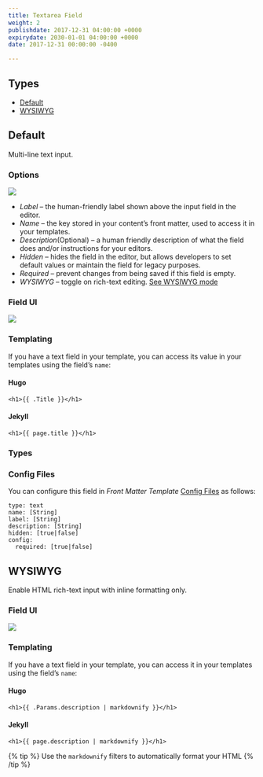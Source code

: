```yaml
---
title: Textarea Field
weight: 2
publishdate: 2017-12-31 04:00:00 +0000
expirydate: 2030-01-01 04:00:00 +0000
date: 2017-12-31 00:00:00 -0400

---
```

## Types

* [Default](#default)
* [WYSIWYG](#wysiwyg)

## Default

Multi-line text input.

### Options

![](/uploads/2018/01/textarea-options.png)

* _Label_ – the human-friendly label shown above the input field in the editor.
* _Name_ – the key stored in your content’s front matter, used to access it in your templates.
* _Description_(Optional) – a human friendly description of what the field does and/or instructions for your editors.
* _Hidden_ – hides the field in the editor, but allows developers to set default values or maintain the field for legacy purposes.
* _Required_ – prevent changes from being saved if this field is empty.
* _WYSIWYG_ – toggle on rich-text editing. [See WYSIWYG mode](/#WYSIWYG)

### Field UI

![](/uploads/2018/01/textarea-preview.png)

### Templating

If you have a text field in your template, you can access its value in your templates using the field’s `name`:

#### Hugo

    <h1>{{ .Title }}</h1> 

#### Jekyll

    <h1>{{ page.title }}</h1> 

### Types

### Config Files

You can configure this field in _Front Matter Template_ [Config Files](/docs/settings/config-files/) as follows:

    type: text
    name: [String]
    label: [String]
    description: [String]
    hidden: [true|false]
    config:
      required: [true|false]

## WYSIWYG

Enable HTML rich-text input with inline formatting only.

### Field UI

![](/uploads/2018/01/textarea-wysiwyg-preview.png)

### Templating

If you have a text field in your template, you can access it in your templates using the field’s `name`:

#### Hugo

    <h1>{{ .Params.description | markdownify }}</h1> 

#### Jekyll

    <h1>{{ page.description | markdownify }}</h1> 

{% tip %}
Use the `markdownify` filters to automatically format your HTML
{% /tip %}